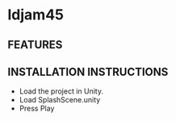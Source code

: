 # ldjam45
FEATURES
--------

INSTALLATION INSTRUCTIONS
-------------------------
- Load the project in Unity.
- Load SplashScene.unity
- Press Play
